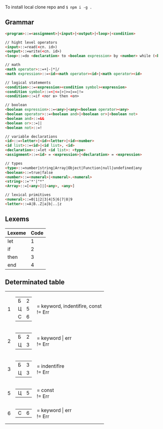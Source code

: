 To install local clone repo and `$ npm i -g .`

## Grammar
```html
<program>::=<assignment>|<input>|<output>|<loop>|<condition>

// hight level operators
<input>::=read(<сп. id>)
<output>::=write(<сп. id>)
<loop>::=do <declaration> to <boolean expression> by <number> while (<boolean expression>) <program> end

// math
<math operator>::=+|-|*|/
<math expression>::=<id><math operator><id>|<math operator><id>

// logical statements
<condition>::=<expression><condition symbol><expression>
<condition symbol>::=<|<=|>|>=|==|!=
<condition>::=if <лог в> then <оп>

// boolean
<boolean expression>::=<any>|<any><boolean operator><any>
<boolean operator>::=<boolean and>|<boolean or>|<boolean not>
<boolean and>::=&&
<boolean or>::=||
<boolean not>::=!

// variable declarations
<id>::=<letter>|<id><letter>|<id><number>
<id list>::=<id>|<id list>, <id>
<declaration>::=let <id list>: <type>
<assignment>::=<id> = <expression>|<declaration> = <expression>

// types
<type>::=number|string|Array|Object|Function|null|undefined|any
<boolean>::=true|false
<number>::=<numeral>|<numeral>.<numeral>
<string>::='*'|"*"
<Array>::=[<any>]|[<any>, <any>]

// lexical primitives
<numeral>::=0|1|2|3|4|5|6|7|8|9
<letter>::=A|B..Z|a|b|..|z

```
## Lexems
| Lexeme | Code     |
| :------------- | :------------- |
| let      | 1      |
| if      | 2     |
| then      | 3     |
| end      | 4     |

## Determinated table

<table>
  <tr>
    <td>1</td>
    <td>
      <table>
        <tr>
          <td>Б</td>
          <td>2</td>
        </tr>
        <tr>
          <td>Ц</td>
          <td>5</td>
        </tr>
        <tr>
          <td>C</td>
          <td>6</td>
        </tr>
      </table>
    </td>
    <td>
      <div>= keyword, indentifire, const</div>
      <div>!= Err</div>
    </td>
  </tr>
  <tr>
    <td>2</td>
    <td>
      <table>
        <tr>
          <td>Б</td>
          <td>2</td>
        </tr>
        <tr>
          <td>Ц</td>
          <td>3</td>
        </tr>
      </table>
    </td>
    <td>
      <div>= keyword | err</div>
      <div>!= Err</div>
    </td>
  </tr>
  <tr>
    <td>3</td>
    <td>
      <table>
        <tr>
          <td>Б</td>
          <td>3</td>
        </tr>
        <tr>
          <td>Ц</td>
          <td>3</td>
        </tr>
      </table>
    </td>
    <td>
      <div>= indentifire</div>
      <div>!= Err</div>
    </td>
  </tr>
  <tr>
    <td>5</td>
    <td>
      <table>
        <tr>
          <td>Ц</td>
          <td>5</td>
        </tr>
      </table>
    </td>
    <td>
      <div>= const</div>
      <div>!= Err</div>
    </td>
  </tr>
  <tr>
    <td>6</td>
    <td>
      <table>
        <tr>
          <td>C</td>
          <td>6</td>
        </tr>
      </table>
    </td>
    <td>
      <div>= keyword | err</div>
      <div>!= Err</div>
    </td>
  </tr>
</table>
